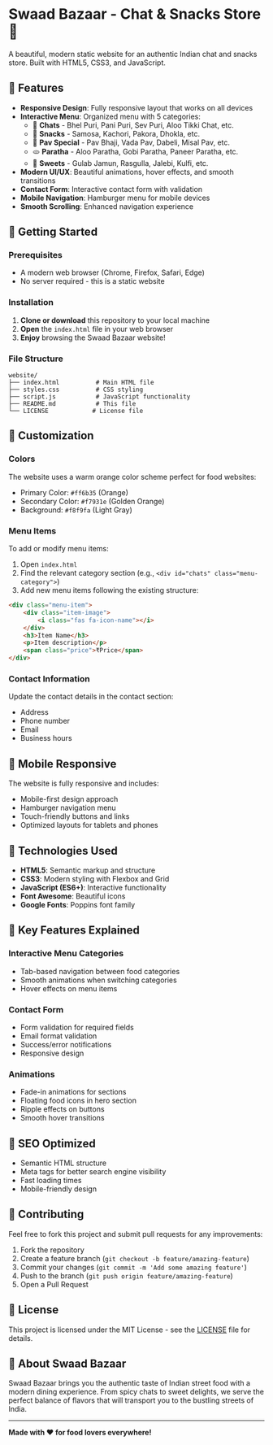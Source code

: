 # Swaad Bazaar - Chat & Snacks Store 🍴

A beautiful, modern static website for an authentic Indian chat and snacks store. Built with HTML5, CSS3, and JavaScript.

## 🌟 Features

- **Responsive Design**: Fully responsive layout that works on all devices
- **Interactive Menu**: Organized menu with 5 categories:
  - 🥗 **Chats** - Bhel Puri, Pani Puri, Sev Puri, Aloo Tikki Chat, etc.
  - 🍿 **Snacks** - Samosa, Kachori, Pakora, Dhokla, etc.
  - 🍞 **Pav Special** - Pav Bhaji, Vada Pav, Dabeli, Misal Pav, etc.
  - 🫓 **Paratha** - Aloo Paratha, Gobi Paratha, Paneer Paratha, etc.
  - 🍯 **Sweets** - Gulab Jamun, Rasgulla, Jalebi, Kulfi, etc.
- **Modern UI/UX**: Beautiful animations, hover effects, and smooth transitions
- **Contact Form**: Interactive contact form with validation
- **Mobile Navigation**: Hamburger menu for mobile devices
- **Smooth Scrolling**: Enhanced navigation experience

## 🚀 Getting Started

### Prerequisites
- A modern web browser (Chrome, Firefox, Safari, Edge)
- No server required - this is a static website

### Installation

1. **Clone or download** this repository to your local machine
2. **Open** the `index.html` file in your web browser
3. **Enjoy** browsing the Swaad Bazaar website!

### File Structure
```
website/
├── index.html          # Main HTML file
├── styles.css          # CSS styling
├── script.js           # JavaScript functionality
├── README.md           # This file
└── LICENSE            # License file
```

## 🎨 Customization

### Colors
The website uses a warm orange color scheme perfect for food websites:
- Primary Color: `#ff6b35` (Orange)
- Secondary Color: `#f7931e` (Golden Orange)
- Background: `#f8f9fa` (Light Gray)

### Menu Items
To add or modify menu items:
1. Open `index.html`
2. Find the relevant category section (e.g., `<div id="chats" class="menu-category">`)
3. Add new menu items following the existing structure:

```html
<div class="menu-item">
    <div class="item-image">
        <i class="fas fa-icon-name"></i>
    </div>
    <h3>Item Name</h3>
    <p>Item description</p>
    <span class="price">₹Price</span>
</div>
```

### Contact Information
Update the contact details in the contact section:
- Address
- Phone number
- Email
- Business hours

## 📱 Mobile Responsive

The website is fully responsive and includes:
- Mobile-first design approach
- Hamburger navigation menu
- Touch-friendly buttons and links
- Optimized layouts for tablets and phones

## 🔧 Technologies Used

- **HTML5**: Semantic markup and structure
- **CSS3**: Modern styling with Flexbox and Grid
- **JavaScript (ES6+)**: Interactive functionality
- **Font Awesome**: Beautiful icons
- **Google Fonts**: Poppins font family

## 🌟 Key Features Explained

### Interactive Menu Categories
- Tab-based navigation between food categories
- Smooth animations when switching categories
- Hover effects on menu items

### Contact Form
- Form validation for required fields
- Email format validation
- Success/error notifications
- Responsive design

### Animations
- Fade-in animations for sections
- Floating food icons in hero section
- Ripple effects on buttons
- Smooth hover transitions

## 🎯 SEO Optimized

- Semantic HTML structure
- Meta tags for better search engine visibility
- Fast loading times
- Mobile-friendly design

## 🤝 Contributing

Feel free to fork this project and submit pull requests for any improvements:

1. Fork the repository
2. Create a feature branch (`git checkout -b feature/amazing-feature`)
3. Commit your changes (`git commit -m 'Add some amazing feature'`)
4. Push to the branch (`git push origin feature/amazing-feature`)
5. Open a Pull Request

## 📄 License

This project is licensed under the MIT License - see the [LICENSE](LICENSE) file for details.

## 🍴 About Swaad Bazaar

Swaad Bazaar brings you the authentic taste of Indian street food with a modern dining experience. From spicy chats to sweet delights, we serve the perfect balance of flavors that will transport you to the bustling streets of India.

---

**Made with ❤️ for food lovers everywhere!**
